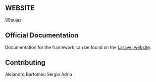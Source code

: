 ## WEBSITE

99pujas

## Official Documentation
Documentation for the framework can be found on the [Laravel website](http://laravel.com/docs).

## Contributing

Alejandro
Bartomeu
Sergio 
Adria
